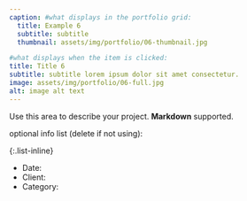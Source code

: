```yaml
---
caption: #what displays in the portfolio grid:
  title: Example 6
  subtitle: subtitle
  thumbnail: assets/img/portfolio/06-thumbnail.jpg

#what displays when the item is clicked:
title: Title 6
subtitle: subtitle lorem ipsum dolor sit amet consectetur.
image: assets/img/portfolio/06-full.jpg
alt: image alt text
---
```


Use this area to describe your project. **Markdown** supported.

optional info list (delete if not using):

{:.list-inline}

- Date:
- Client:
- Category:
